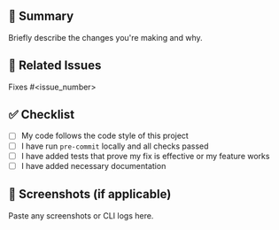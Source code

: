 ## 🚀 Summary

Briefly describe the changes you're making and why.

## 🧠 Related Issues

Fixes #<issue_number>  


## ✅ Checklist

- [ ] My code follows the code style of this project
- [ ] I have run `pre-commit` locally and all checks passed
- [ ] I have added tests that prove my fix is effective or my feature works
- [ ] I have added necessary documentation

## 📸 Screenshots (if applicable)

Paste any screenshots or CLI logs here.




